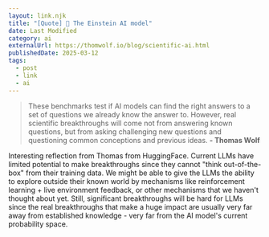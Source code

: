 ```yaml
---
layout: link.njk
title: "[Quote] 🔭 The Einstein AI model"
date: Last Modified
category: ai
externalUrl: https://thomwolf.io/blog/scientific-ai.html
publishedDate: 2025-03-12
tags:
  - post
  - link
  - ai
---
```


> These benchmarks test if AI models can find the right answers to a set of questions we already know the answer to.
> However, real scientific breakthroughs will come not from answering known questions, but from asking challenging new questions and questioning common conceptions and previous ideas. 
> **- Thomas Wolf**

Interesting reflection from Thomas from HuggingFace. Current LLMs have limited potential to make breakthroughs since they cannot "think out-of-the-box" from their training data. We might be able to give the LLMs the ability to explore outside their known world by mechanisms like reinforcement learning + live environment feedback, or other mechanisms that we haven't thought about yet. Still, significant breakthroughs will be hard for LLMs since the real breakthroughs that make a huge impact are usually very far away from established knowledge - very far from the AI model's current probability space. 
